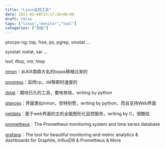 ```yaml
---
title: "Linux监控工具"
date: 2021-05-08T15:17:38+08:00
draft: false
tags: ["linux","monitor","tool"]
categories: ["技能"]
---
```


procps-ng: top, free, ps, pgrep, vmstat ...

sysstat: iostat, sar ...

lsof, iftop, mtr, htop

[nmon](http://nmon.sourceforge.net/)：从AIX鼎鼎大名的topas移植过来的

[progress](https://github.com/Xfennec/progress)：监控cp，dd等即时速度的

[dstat](http://dag.wiee.rs/home-made/dstat/)：期待已久的工具，要啥有啥，writing by python

<!--more-->

[glances](http://nicolargo.github.io/glances/)：界面类似nmon，但特别赞，writing by python，而且支持Web界面

[netdata](https://my-netdata.io/)：基于web界面的主机全能图形化监控服务，writing by C，很酷炫

[prometheus](https://github.com/prometheus/prometheus)：The Prometheus monitoring system and time series database

[grafana](https://github.com/grafana/grafana)：The tool for beautiful monitoring and metric analytics & dashboards for Graphite, InfluxDB & Prometheus & More
